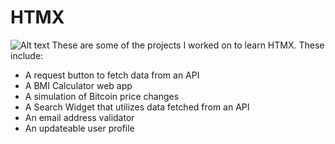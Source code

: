 # HTMX
![Alt text](https://cdn.hashnode.com/res/hashnode/image/upload/v1693327098917/8756f591-3683-426d-9277-17f26ed4f12a.png)
These are some of the projects I worked on to learn HTMX.
These include:
* A request button to fetch data from an API
* A BMI Calculator web app
* A simulation of Bitcoin price changes
* A Search Widget that utilizes data fetched from an API
* An email address validator
* An updateable user profile
